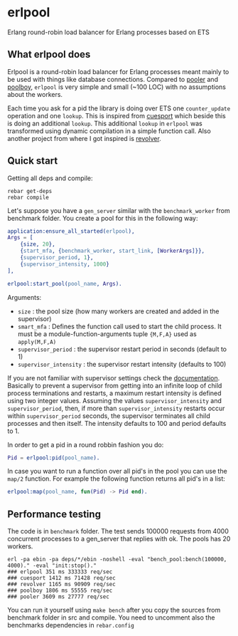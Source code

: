 erlpool
================

Erlang round-robin load balancer for Erlang processes based on ETS

What erlpool does
-----------

Erlpool is a round-robin load balancer for Erlang processes meant mainly to be used with things like database connections. 
Compared to [pooler][3] and [poolboy][4], `erlpool` is very simple and small (~100 LOC) with no assumptions about the workers.

Each time you ask for a pid the library is doing over ETS one `counter_update` operation and one `lookup`. This is inspired
from [cuesport][2] which beside this is doing an additional `lookup`. This additional `lookup` in `erlpool` was transformed using 
dynamic compilation in a simple function call. Also another project from where I got inspired is [revolver][1]. 

Quick start
-----------

Getting all deps and compile:

```
rebar get-deps
rebar compile
```

Let's suppose you have a `gen_server` similar with the `benchmark_worker` from benchmark folder. You create a pool for this in the following way:

```erlang 
application:ensure_all_started(erlpool),
Args = [
    {size, 20},
    {start_mfa, {benchmark_worker, start_link, [WorkerArgs]}},
    {supervisor_period, 1},
    {supervisor_intensity, 1000}
],

erlpool:start_pool(pool_name, Args).
```

Arguments:

- `size` : the pool size (how many workers are created and added in the supervisor)
- `smart_mfa` : Defines the function call used to start the child process. It must be a module-function-arguments tuple `{M,F,A}` used as `apply(M,F,A)`
- `supervisor_period` : the supervisor restart period in seconds (default to 1)
- `supervisor_intensity` : the supervisor restart intensity (defaults to 100)

If you are not familiar with supervisor settings check the [documentation][5]. Basically to prevent a supervisor from getting 
into an infinite loop of child process terminations and restarts, a maximum restart intensity is defined using two integer values. 
Assuming the values `supervisor_intensity` and `supervisor_period`, then, if more than `supervisor_intensity` restarts occur within 
`supervisor_period` seconds, the supervisor terminates all child processes and then itself. The intensity defaults to 100 and period defaults to 1.

In order to get a pid in a round robbin fashion you do:

```erlang
Pid = erlpool:pid(pool_name).
```

In case you want to run a function over all pid's in the pool you can use the `map/2` function. For example the following
function returns all pid's in a list:

```erlang
erlpool:map(pool_name, fun(Pid) -> Pid end).
```

Performance testing
-----------

The code is in `benchmark` folder. The test sends 100000 requests from 4000 concurrent processes to a gen_server that 
replies with ok. The pools has 20 workers.

```
erl -pa ebin -pa deps/*/ebin -noshell -eval "bench_pool:bench(100000, 4000)." -eval "init:stop()."
### erlpool 351 ms 333333 req/sec 
### cuesport 1412 ms 71428 req/sec 
### revolver 1165 ms 90909 req/sec 
### poolboy 1806 ms 55555 req/sec 
### pooler 3609 ms 27777 req/sec 
```

You can run it yourself using `make bench` after you copy the sources from benchmark folder in src and compile. 
You need to uncomment also the benchmarks dependencies in `rebar.config`

[1]:https://github.com/odo/revolver
[2]:https://github.com/esl/cuesport
[3]:https://github.com/seth/pooler
[4]:https://github.com/devinus/poolboy
[5]:http://erlang.org/doc/man/supervisor.html
